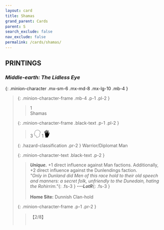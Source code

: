 ```yaml
---
layout: card
title: Shamas
grand_parent: Cards
parent: S
search_exclude: false
nav_exclude: false
permalink: /cards/shamas/
---
```


## PRINTINGS


### _Middle-earth: The Lidless Eye_

{: .minion-character .mx-sm-6 .mx-md-8 .mx-lg-10 .mb-4 }
> {: .minion-character-frame .mb-4 .p-1 .pl-2 }
> > <div class="hazard-mp">1</div>
> > <div class="card-name">Shamas</div>
>
> {: .minion-character-frame .black-text .p-1 .pl-2 }
> > 3 ![](/assets/images/mind.svg) 1![](/assets/images/di.svg)
>
> {: .hazard-classification .pr-2 }
> Warrior/Diplomat Man
>
> {: .minion-character-text .black-text .p-2 }
> > _**Unique.**_ +1 direct influence against Man factions. Additionally, +2 direct influence against the Dunlendings faction. <br>_"Only in Dunland did Men of this race hold to their old speech and manners: a secret folk, unfriendly to the Dunedain, hating the Rohirrim."_{: .fs-3 } ***---&#65279;LotR***{: .fs-3 }  <br><br>**Home Site:** Dunnish Clan-hold 
>
> {: .minion-character-frame .p-1 .pr-2 }
> > <div class="card-shield">【2/8】</div>
> > <div class="card-corruption-white">&nbsp;</div>
